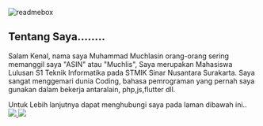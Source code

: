 ![readmebox](https://github.com/kertopati007/kertopati007/assets/33236958/187d3b5b-3e0a-419c-a396-16f9886ce98d)

<h2> Tentang Saya........</h2>
<p>  Salam Kenal, nama saya Muhammad Muchlasin orang-orang sering memanggil saya "ASIN" atau "Muchlis", Saya merupakan Mahasiswa Lulusan S1 Teknik Informatika pada STMIK Sinar Nusantara Surakarta. Saya sangat menggemari dunia Coding, bahasa pemrograman yang pernah saya gunakan dalam bekerja antaralain, php,js,flutter dll.</p>

Untuk Lebih lanjutnya dapat menghubungi saya pada laman dibawah ini..
<br>
  <a href="https://instagram.com/m.muchlas1n">
    <img src="https://skillicons.dev/icons?i=instagram" />
  </a>
 <a href="https://www.linkedin.com/in/muhammad-muchlasin-3a297621a/">
    <img src="https://skillicons.dev/icons?i=linkedin" />
  </a>
